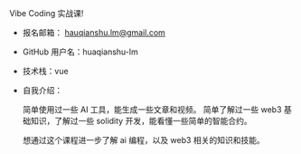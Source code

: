 
Vibe Coding 实战课!

- 报名邮箱： hauqianshu.lm@gmail.com

- GitHub 用户名：huaqianshu-lm

- 技术栈：vue

- 自我介绍：

  简单使用过一些 AI 工具，能生成一些文章和视频。
  简单了解过一些 web3 基础知识，了解过一些 solidity 开发，能看懂一些简单的智能合约。
  
  想通过这个课程进一步了解 ai 编程，以及 web3 相关的知识和技能。

